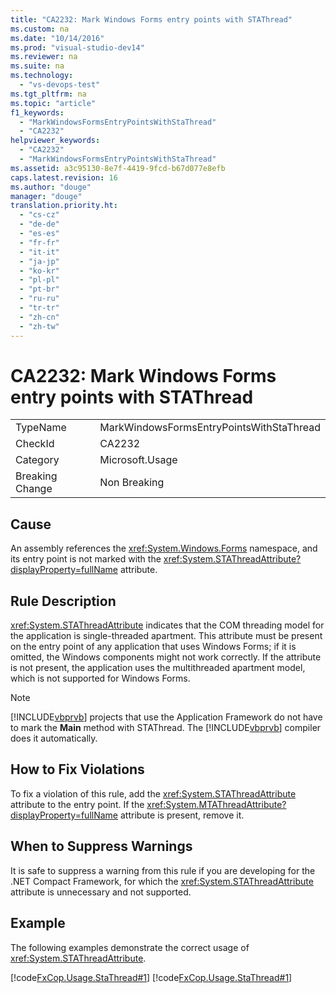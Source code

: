 ```yaml
---
title: "CA2232: Mark Windows Forms entry points with STAThread"
ms.custom: na
ms.date: "10/14/2016"
ms.prod: "visual-studio-dev14"
ms.reviewer: na
ms.suite: na
ms.technology: 
  - "vs-devops-test"
ms.tgt_pltfrm: na
ms.topic: "article"
f1_keywords: 
  - "MarkWindowsFormsEntryPointsWithStaThread"
  - "CA2232"
helpviewer_keywords: 
  - "CA2232"
  - "MarkWindowsFormsEntryPointsWithStaThread"
ms.assetid: a3c95130-8e7f-4419-9fcd-b67d077e8efb
caps.latest.revision: 16
ms.author: "douge"
manager: "douge"
translation.priority.ht: 
  - "cs-cz"
  - "de-de"
  - "es-es"
  - "fr-fr"
  - "it-it"
  - "ja-jp"
  - "ko-kr"
  - "pl-pl"
  - "pt-br"
  - "ru-ru"
  - "tr-tr"
  - "zh-cn"
  - "zh-tw"
---
```

# CA2232: Mark Windows Forms entry points with STAThread
|||  
|-|-|  
|TypeName|MarkWindowsFormsEntryPointsWithStaThread|  
|CheckId|CA2232|  
|Category|Microsoft.Usage|  
|Breaking Change|Non Breaking|  
  
## Cause  
 An assembly references the <xref:System.Windows.Forms> namespace, and its entry point is not marked with the <xref:System.STAThreadAttribute?displayProperty=fullName> attribute.  
  
## Rule Description  
 <xref:System.STAThreadAttribute> indicates that the COM threading model for the application is single-threaded apartment. This attribute must be present on the entry point of any application that uses Windows Forms; if it is omitted, the Windows components might not work correctly. If the attribute is not present, the application uses the multithreaded apartment model, which is not supported for Windows Forms.  
  
> [!NOTE]
>  [!INCLUDE[vbprvb](../codequality/includes/vbprvb_md.md)] projects that use the Application Framework do not have to mark the **Main** method with STAThread. The [!INCLUDE[vbprvb](../codequality/includes/vbprvb_md.md)] compiler does it automatically.  
  
## How to Fix Violations  
 To fix a violation of this rule, add the <xref:System.STAThreadAttribute> attribute to the entry point. If the <xref:System.MTAThreadAttribute?displayProperty=fullName> attribute is present, remove it.  
  
## When to Suppress Warnings  
 It is safe to suppress a warning from this rule if you are developing for the .NET Compact Framework, for which the <xref:System.STAThreadAttribute> attribute is unnecessary and not supported.  
  
## Example  
 The following examples demonstrate the correct usage of <xref:System.STAThreadAttribute>.  
  
 [!code[FxCop.Usage.StaThread#1](../codequality/codesnippet/CSharp/ca2232--mark-windows-forms-entry-points-with-stathread_1.cs)]
[!code[FxCop.Usage.StaThread#1](../codequality/codesnippet/VisualBasic/ca2232--mark-windows-forms-entry-points-with-stathread_1.vb)]